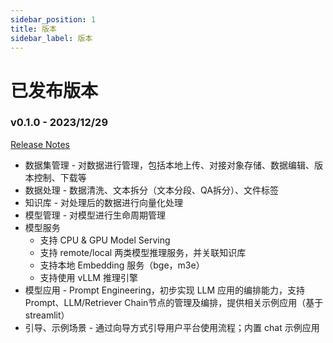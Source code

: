 ```yaml
---
sidebar_position: 1
title: 版本
sidebar_label: 版本
---
```


# 已发布版本

### v0.1.0 - 2023/12/29

[Release Notes](https://github.com/kubeagi/arcadia/releases/tag/v0.1.0)

* 数据集管理 - 对数据进行管理，包括本地上传、对接对象存储、数据编辑、版本控制、下载等
* 数据处理 - 数据清洗、文本拆分（文本分段、QA拆分）、文件标签
* 知识库 - 对处理后的数据进行向量化处理
* 模型管理 - 对模型进行生命周期管理
* 模型服务
  - 支持 CPU & GPU Model Serving
  - 支持 remote/local 两类模型推理服务，并关联知识库
  - 支持本地 Embedding 服务（bge，m3e）
  - 支持使用 vLLM 推理引擎
* 模型应用 - Prompt Engineering，初步实现 LLM 应用的编排能力，支持 Prompt、LLM/Retriever Chain节点的管理及编排，提供相关示例应用（基于 streamlit）
* 引导、示例场景 - 通过向导方式引导用户平台使用流程；内置 chat 示例应用
